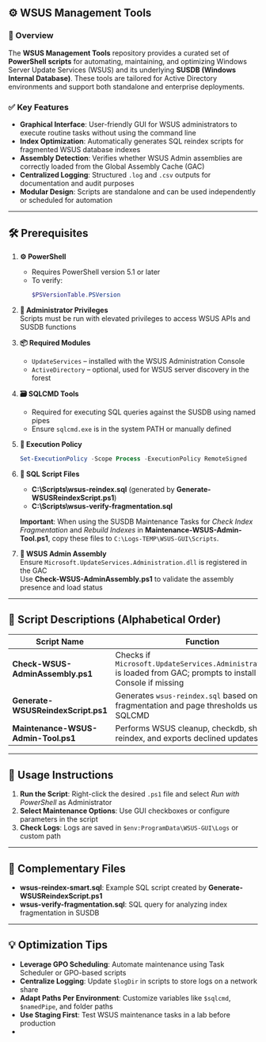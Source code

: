 ## ⚙️ WSUS Management Tools

### 📝 Overview

The **WSUS Management Tools** repository provides a curated set of **PowerShell scripts** for automating, maintaining, and optimizing Windows Server Update Services (WSUS) and its underlying **SUSDB (Windows Internal Database)**. These tools are tailored for Active Directory environments and support both standalone and enterprise deployments.

### ✅ Key Features

- **Graphical Interface**: User-friendly GUI for WSUS administrators to execute routine tasks without using the command line  
- **Index Optimization**: Automatically generates SQL reindex scripts for fragmented WSUS database indexes  
- **Assembly Detection**: Verifies whether WSUS Admin assemblies are correctly loaded from the Global Assembly Cache (GAC)  
- **Centralized Logging**: Structured `.log` and `.csv` outputs for documentation and audit purposes  
- **Modular Design**: Scripts are standalone and can be used independently or scheduled for automation

---

## 🛠️ Prerequisites

1. **⚙️ PowerShell**  
   - Requires PowerShell version 5.1 or later  
   - To verify:
     ```powershell
     $PSVersionTable.PSVersion
     ```

2. **🔑 Administrator Privileges**  
   Scripts must be run with elevated privileges to access WSUS APIs and SUSDB functions

3. **📦 Required Modules**  
   - `UpdateServices` – installed with the WSUS Administration Console  
   - `ActiveDirectory` – optional, used for WSUS server discovery in the forest

4. **🗃 SQLCMD Tools**  
   - Required for executing SQL queries against the SUSDB using named pipes  
   - Ensure `sqlcmd.exe` is in the system PATH or manually defined

5. **🔧 Execution Policy**
   ```powershell
   Set-ExecutionPolicy -Scope Process -ExecutionPolicy RemoteSigned
   ```

6. **📂 SQL Script Files**  
   - **C:\Scripts\wsus-reindex.sql** (generated by **Generate-WSUSReindexScript.ps1**)  
   - **C:\Scripts\wsus-verify-fragmentation.sql**

   **Important**: When using the SUSDB Maintenance Tasks for *Check Index Fragmentation* and *Rebuild Indexes* in **Maintenance-WSUS-Admin-Tool.ps1**, copy these files to `C:\Logs-TEMP\WSUS-GUI\Scripts`.

7. **🧩 WSUS Admin Assembly**  
   Ensure `Microsoft.UpdateServices.Administration.dll` is registered in the GAC  
   Use **Check-WSUS-AdminAssembly.ps1** to validate the assembly presence and load status

---

## 📜 Script Descriptions (Alphabetical Order)

| **Script Name**                     | **Function**                                                                 |
|-------------------------------------|------------------------------------------------------------------------------|
| **Check-WSUS-AdminAssembly.ps1**    | Checks if `Microsoft.UpdateServices.Administration.dll` is loaded from GAC; prompts to install WSUS Console if missing |
| **Generate-WSUSReindexScript.ps1**  | Generates `wsus-reindex.sql` based on fragmentation and page thresholds using SQLCMD |
| **Maintenance-WSUS-Admin-Tool.ps1** | Performs WSUS cleanup, checkdb, shrink, reindex, and exports declined updates to CSV |

---

## 🚀 Usage Instructions

1. **Run the Script**: Right-click the desired `.ps1` file and select _Run with PowerShell_ as Administrator  
2. **Select Maintenance Options**: Use GUI checkboxes or configure parameters in the script  
3. **Check Logs**: Logs are saved in `$env:ProgramData\WSUS-GUI\Logs` or custom path

---

## 📁 Complementary Files

- **wsus-reindex-smart.sql**: Example SQL script created by **Generate-WSUSReindexScript.ps1**  
- **wsus-verify-fragmentation.sql**: SQL query for analyzing index fragmentation in SUSDB

---

## 💡 Optimization Tips

- **Leverage GPO Scheduling**: Automate maintenance using Task Scheduler or GPO-based scripts  
- **Centralize Logging**: Update `$logDir` in scripts to store logs on a network share  
- **Adapt Paths Per Environment**: Customize variables like `$sqlcmd`, `$namedPipe`, and folder paths  
- **Use Staging First**: Test WSUS maintenance tasks in a lab before production
- 
